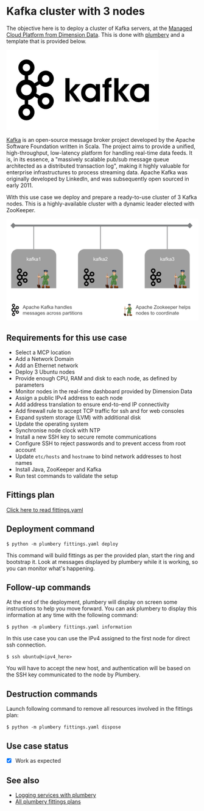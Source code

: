 # Kafka cluster with 3 nodes

The objective here is to deploy a cluster of Kafka servers, at the [Managed Cloud Platform from Dimension Data](http://cloud.dimensiondata.com/eu/en/).
This is done with [plumbery](https://developer.dimensiondata.com/display/PLUM/Plumbery) and a template that is provided below.

![Kafka](kafka.png)

[Kafka](http://kafka.apache.org/) is an open-source message broker project developed
by the Apache Software Foundation written in Scala.
The project aims to provide a unified, high-throughput, low-latency platform for
handling real-time data feeds. It is, in its essence, a "massively scalable pub/sub
message queue architected as a distributed transaction log",
making it highly valuable for enterprise infrastructures to process streaming data.
Apache Kafka was originally developed by LinkedIn, and was subsequently open sourced in early 2011.

With this use case we deploy and prepare a ready-to-use cluster of 3 Kafka nodes.
This is a highly-available cluster with a dynamic leader elected with ZooKeeper.

![Architecture](architecture.png)

## Requirements for this use case

* Select a MCP location
* Add a Network Domain
* Add an Ethernet network
* Deploy 3 Ubuntu nodes
* Provide enough CPU, RAM and disk to each node, as defined by parameters
* Monitor nodes in the real-time dashboard provided by Dimension Data
* Assign a public IPv4 address to each node
* Add address translation to ensure end-to-end IP connectivity
* Add firewall rule to accept TCP traffic for ssh and for web consoles
* Expand system storage (LVM) with additional disk
* Update the operating system
* Synchronise node clock with NTP
* Install a new SSH key to secure remote communications
* Configure SSH to reject passwords and to prevent access from root account
* Update `etc/hosts` and `hostname` to bind network addresses to host names
* Install Java, ZooKeeper and Kafka
* Run test commands to validate the setup

## Fittings plan

[Click here to read fittings.yaml](fittings.yaml)

## Deployment command

    $ python -m plumbery fittings.yaml deploy

This command will build fittings as per the provided plan, start the ring
and bootstrap it. Look at messages displayed by plumbery while it is
working, so you can monitor what's happening.

## Follow-up commands

At the end of the deployment, plumbery will display on screen some instructions
to help you move forward. You can ask plumbery to display this information
at any time with the following command:

    $ python -m plumbery fittings.yaml information


In this use case you can use the IPv4 assigned to the first node for direct ssh
connection.

    $ ssh ubuntu@<ipv4_here>


You will have to accept the new host, and authentication will be based on
the SSH key communicated to the node by Plumbery.

## Destruction commands

Launch following command to remove all resources involved in the fittings plan:

    $ python -m plumbery fittings.yaml dispose

## Use case status

- [X] Work as expected

## See also

- [Logging services with plumbery](../)
- [All plumbery fittings plans](../../)

